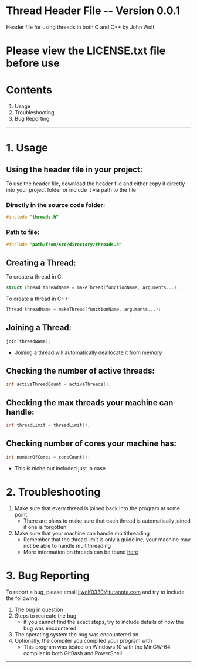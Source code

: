 # Thread Header File -- Version 0.0.1
Header file for using threads in both C and C++ by John Wolf

# Please view the LICENSE.txt file before use

# Contents
1. Usage
2. Troubleshooting
3. Bug Reporting
***
# 1. Usage
## Using the header file in your project:
To use the header file, download the header file and either copy it directly into your project folder or include it via path to the file
### Directly in the source code folder:
``` c
#include "threads.h"
```
### Path to file:
``` c
#include "path/from/src/directory/threads.h"
```
## Creating a Thread:
To create a thread in C:
``` c
struct Thread threadName = makeThread(functionName, arguments...);
```
To create a thread in C++:
``` cpp
Thread threadName = makeThread(functionName, arguments...);
```
## Joining a Thread:
``` c
join(threadName);
```
* Joining a thread will automatically deallocate it from memory
## Checking the number of active threads:
``` c
int activeThreadCount = activeThreads();
```
## Checking the max threads your machine can handle:
``` c
int threadLimit = threadLimit();
```
## Checking number of cores your machine has:
``` c
int numberOfCores = coreCount();
```
* This is niche but included just in case
# 2. Troubleshooting
1. Make sure that every thread is joined back into the program at some point
	* There are plans to make sure that each thread is automatically joined if one is forgotten
2. Make sure that your machine can handle multithreading
	* Remember that the thread limit is only a guideline, your machine may not be able to handle multithreading
	* More information on threads can be found <a href="https://cplusplus.com/reference/thread/thread">here<a/>
# 3. Bug Reporting
To report a bug, please email jjwolf0330@tutanota.com and try to include the following:
1. The bug in question
2. Steps to recreate the bug
	* If you cannot find the exact steps, try to include details of how the bug was encountered
3. The operating system the bug was encountered on
4. Optionally, the compiler you compiled your program with
	* This program was tested on Windows 10 with the MinGW-64 compiler in both GitBash and PowerShell
***
